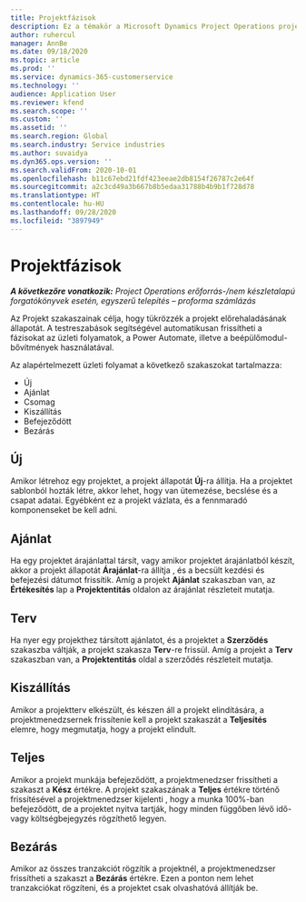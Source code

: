 ```yaml
---
title: Projektfázisok
description: Ez a témakör a Microsoft Dynamics Project Operations projektszakaszairól nyújt információt.
author: ruhercul
manager: AnnBe
ms.date: 09/18/2020
ms.topic: article
ms.prod: ''
ms.service: dynamics-365-customerservice
ms.technology: ''
audience: Application User
ms.reviewer: kfend
ms.search.scope: ''
ms.custom: ''
ms.assetid: ''
ms.search.region: Global
ms.search.industry: Service industries
ms.author: suvaidya
ms.dyn365.ops.version: ''
ms.search.validFrom: 2020-10-01
ms.openlocfilehash: b11c67ebd21fdf423eeae2db8154f26787c2e64f
ms.sourcegitcommit: a2c3cd49a3b667b8b5edaa31788b4b9b1f728d78
ms.translationtype: HT
ms.contentlocale: hu-HU
ms.lasthandoff: 09/28/2020
ms.locfileid: "3897949"
---
```

# <a name="project-stages"></a>Projektfázisok

_**A következőre vonatkozik:** Project Operations erőforrás-/nem készletalapú forgatókönyvek esetén, egyszerű telepítés – proforma számlázás_

Az Projekt szakaszainak célja, hogy tükrözzék a projekt előrehaladásának állapotát. A testreszabások segítségével automatikusan frissítheti a fázisokat az üzleti folyamatok, a Power Automate, illetve a beépülőmodul-bővítmények használatával.

Az alapértelmezett üzleti folyamat a következő szakaszokat tartalmazza:

- Új
- Ajánlat
- Csomag
- Kiszállítás
- Befejeződött
- Bezárás 

## <a name="new"></a>Új

Amikor létrehoz egy projektet, a projekt állapotát **Új**-ra állítja. Ha a projektet sablonból hozták létre, akkor lehet, hogy van ütemezése, becslése és a csapat adatai. Egyébként ez a projekt vázlata, és a fennmaradó komponenseket be kell adni.

## <a name="quote"></a>Ajánlat

Ha egy projektet árajánlattal társít, vagy amikor projektet árajánlatból készít, akkor a projekt állapotát **Árajánlat**-ra állítja , és a becsült kezdési és befejezési dátumot frissítik. Amíg a projekt **Ajánlat** szakaszban van, az **Értékesítés** lap a **Projektentitás** oldalon az árajánlat részleteit mutatja.

## <a name="plan"></a>Terv

Ha nyer egy projekthez társított ajánlatot, és a projektet a **Szerződés** szakaszba váltják, a projekt szakasza **Terv**-re frissül. Amíg a projekt a **Terv** szakaszban van, a **Projektentitás** oldal a szerződés részleteit mutatja.

## <a name="deliver"></a>Kiszállítás

Amikor a projektterv elkészült, és készen áll a projekt elindítására, a projektmenedzsernek frissítenie kell a projekt szakaszát a **Teljesítés** elemre, hogy megmutatja, hogy a projekt elindult.

## <a name="complete"></a>Teljes 

Amikor a projekt munkája befejeződött, a projektmenedzser frissítheti a szakaszt a **Kész** értékre. A projekt szakaszának a **Teljes** értékre történő frissítésével a projektmenedzser kijelenti , hogy a munka 100%-ban befejeződött, de a projektet nyitva tartják, hogy minden függőben lévő idő- vagy költségbejegyzés rögzíthető legyen.

## <a name="close"></a>Bezárás

Amikor az összes tranzakciót rögzítik a projektnél, a projektmenedzser frissítheti a szakaszt a **Bezárás** értékre. Ezen a ponton nem lehet tranzakciókat rögzíteni, és a projektet csak olvashatóvá állítják be.


